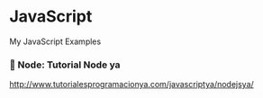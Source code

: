 # JavaScript
My JavaScript Examples 

### 📁 Node: Tutorial Node ya  
http://www.tutorialesprogramacionya.com/javascriptya/nodejsya/
